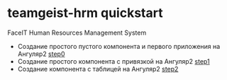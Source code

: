 # teamgeist-hrm quickstart
FaceIT Human Resources Management System

* Создание простого пустого компонента и первого приложения на Ангуляр2 [step0](https://github.com/tolyaganzin/angular2-qickstart/tree/quickstart/step0)
* Создание простого компонента c привязкой на Ангуляр2 [step1](https://github.com/tolyaganzin/angular2-qickstart/tree/quickstart/step1)
* Создание компонента c таблицей на Ангуляр2 [step2](https://github.com/tolyaganzin/angular2-qickstart/tree/quickstart/step2)
